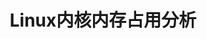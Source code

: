 ---
title: "Linux内核内存占用分析"
description: "内核日志分析，故障分析等等"
slug: "kernel-log"
image: "AAA.jpg"
style:
    background: "#8B4513"
    color: "#FFFFFF"
---